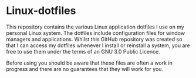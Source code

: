 # Linux-dotfiles

This repository contains the various Linux application dotfiles I use on my personal Linux system. The dotfiles include configuration files for window managers and applications. Whilst this GitHub repository was created so that I can access my dotfiles whenever I install or reinstall a system, you are free to use them under the terms of an GNU 3.0 Public Licence.

Before using you should be aware that these files are often a work in progress and there are no guarantees that they will work for you.
